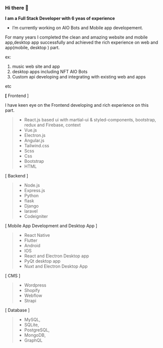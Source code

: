 ### Hi there 👋

**I am a Full Stack Developer with 6 yeas of experience**

- I’m currently working on AIO Bots and Mobile app developement.

For many years I completed the clean and amazing website and mobile app,desktop app successfully and achieved the rich experience on web and app(mobile, desktop ) part.

ex: 
1. music web site and app
2. desktop apps including NFT AIO Bots
3. Custom api developing and integrating with existing web and apps

etc


**[** Frontend ] 

 I have keen eye on the Frontend developing and rich  experience on this part.
 

> - React.js based ui with martial-ui & styled-components, bootstrap, redux and Firebase, context
> - Vue.js
> - Electron.js
> - Angular.js
> - Tailwind.css
> - Scss
> - Css
> - Bootstrap
> - HTML

[ Backend ]

> - Node.js
> - Express.js
> - Python
> - flask
> - Django
> - laravel
> - Codeigniter

[ Mobile App Development and Desktop App ]

> - React Native
> - Flutter
> - Android
> - IOS
> - React and Electron Desktop app
> - PyQt desktop app
> - Nuxt and Electron Desktop App

[ CMS ]

> - Wordpress
> - Shopify
> - Webflow
> - Strapi

[ Database ]
> - MySQL,
> - SQLite,
> - PostgreSQL,
> - MongoDB,
> - GraphQL

<!--
**wangtiger317/wangtiger317** is a ✨ _special_ ✨ repository because its `README.md` (this file) appears on your GitHub profile.

Here are some ideas to get you started:

- 🔭 I’m currently working on ...
- 🌱 I’m currently learning ...
- 👯 I’m looking to collaborate on ...
- 🤔 I’m looking for help with ...
- 💬 Ask me about ...
- 📫 How to reach me: ...
- 😄 Pronouns: ...
- ⚡ Fun fact: ...
-->

